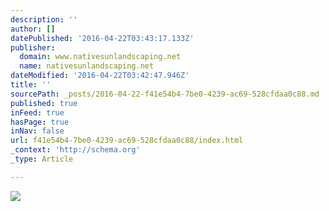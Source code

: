 ```yaml
---
description: ''
author: []
datePublished: '2016-04-22T03:43:17.133Z'
publisher:
  domain: www.nativesunlandscaping.net
  name: nativesunlandscaping.net
dateModified: '2016-04-22T03:42:47.946Z'
title: ''
sourcePath: _posts/2016-04-22-f41e54b4-7be0-4239-ac69-528cfdaa0c88.md
published: true
inFeed: true
hasPage: true
inNav: false
url: f41e54b4-7be0-4239-ac69-528cfdaa0c88/index.html
_context: 'http://schema.org'
_type: Article

---
```

![](http://static1.squarespace.com/static/51014d4ce4b0fed92eed2858/t/54b7dc96e4b04c160a24a4eb/1421336065946/?format=750w)